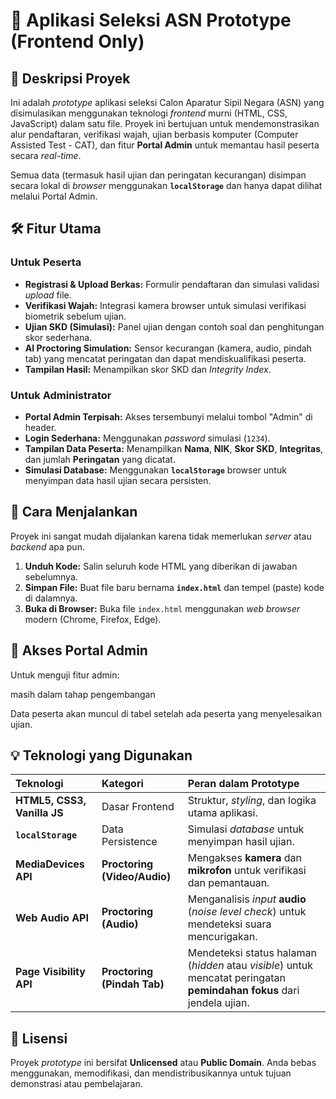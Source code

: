 # 🤖 Aplikasi Seleksi ASN Prototype (Frontend Only)

## 🌟 Deskripsi Proyek

Ini adalah *prototype* aplikasi seleksi Calon Aparatur Sipil Negara (ASN) yang disimulasikan menggunakan teknologi *frontend* murni (HTML, CSS, JavaScript) dalam satu file. Proyek ini bertujuan untuk mendemonstrasikan alur pendaftaran, verifikasi wajah, ujian berbasis komputer (Computer Assisted Test - CAT), dan fitur **Portal Admin** untuk memantau hasil peserta secara *real-time*.

Semua data (termasuk hasil ujian dan peringatan kecurangan) disimpan secara lokal di *browser* menggunakan **`localStorage`** dan hanya dapat dilihat melalui Portal Admin.

## 🛠️ Fitur Utama

### Untuk Peserta
* **Registrasi & Upload Berkas:** Formulir pendaftaran dan simulasi validasi *upload* file.
* **Verifikasi Wajah:** Integrasi kamera browser untuk simulasi verifikasi biometrik sebelum ujian.
* **Ujian SKD (Simulasi):** Panel ujian dengan contoh soal dan penghitungan skor sederhana.
* **AI Proctoring Simulation:** Sensor kecurangan (kamera, audio, pindah tab) yang mencatat peringatan dan dapat mendiskualifikasi peserta.
* **Tampilan Hasil:** Menampilkan skor SKD dan *Integrity Index*.

### Untuk Administrator
* **Portal Admin Terpisah:** Akses tersembunyi melalui tombol "Admin" di header.
* **Login Sederhana:** Menggunakan *password* simulasi (`1234`).
* **Tampilan Data Peserta:** Menampilkan **Nama**, **NIK**, **Skor SKD**, **Integritas**, dan jumlah **Peringatan** yang dicatat.
* **Simulasi Database:** Menggunakan **`localStorage`** browser untuk menyimpan data hasil ujian secara persisten.

## 🚀 Cara Menjalankan

Proyek ini sangat mudah dijalankan karena tidak memerlukan *server* atau *backend* apa pun.

1.  **Unduh Kode:** Salin seluruh kode HTML yang diberikan di jawaban sebelumnya.
2.  **Simpan File:** Buat file baru bernama **`index.html`** dan tempel (paste) kode di dalamnya.
3.  **Buka di Browser:** Buka file `index.html` menggunakan *web browser* modern (Chrome, Firefox, Edge).

## 🔑 Akses Portal Admin

Untuk menguji fitur admin:

masih dalam tahap pengembangan

Data peserta akan muncul di tabel setelah ada peserta yang menyelesaikan ujian.

## 💡 Teknologi yang Digunakan

| Teknologi | Kategori | Peran dalam Prototype |
| :--- | :--- | :--- |
| **HTML5, CSS3, Vanilla JS** | Dasar Frontend | Struktur, *styling*, dan logika utama aplikasi. |
| **`localStorage`** | Data Persistence | Simulasi *database* untuk menyimpan hasil ujian. |
| **MediaDevices API** | **Proctoring (Video/Audio)** | Mengakses **kamera** dan **mikrofon** untuk verifikasi dan pemantauan. |
| **Web Audio API** | **Proctoring (Audio)** | Menganalisis *input* **audio** (*noise level check*) untuk mendeteksi suara mencurigakan. |
| **Page Visibility API** | **Proctoring (Pindah Tab)** | Mendeteksi status halaman (*hidden* atau *visible*) untuk mencatat peringatan **pemindahan fokus** dari jendela ujian. |

## 📄 Lisensi

Proyek *prototype* ini bersifat **Unlicensed** atau **Public Domain**. Anda bebas menggunakan, memodifikasi, dan mendistribusikannya untuk tujuan demonstrasi atau pembelajaran.
